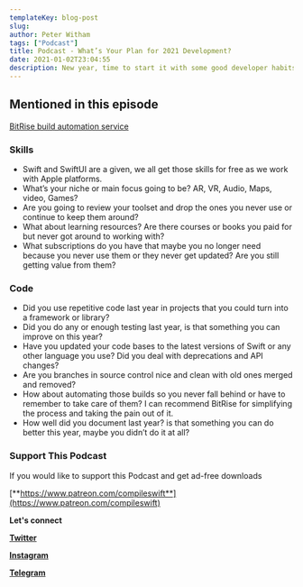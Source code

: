 ```yaml
---
templateKey: blog-post
slug:
author: Peter Witham
tags: ["Podcast"]
title: Podcast - What’s Your Plan for 2021 Development?
date: 2021-01-02T23:04:55
description: New year, time to start it with some good developer habits and plan ahead with the following quesitons.
---
```




## Mentioned in this episode
[BitRise build automation service](https://app.bitrise.io/referral/42e309bfcb1d8655)

### Skills
- Swift and SwiftUI are a given, we all get those skills for free as we work with Apple platforms.
- What’s your niche or main focus going to be? AR, VR, Audio, Maps, video, Games?
- Are you going to review your toolset and drop the ones you never use or continue to keep them around?
- What about learning resources? Are there courses or books you paid for but never got around to working with?
- What subscriptions do you have that maybe you no longer need because you never use them or they never get updated? Are you still getting value from them?

### Code
- Did you use repetitive code last year in projects that you could turn into a framework or library?
- Did you do any or enough testing last year, is that something you can improve on this year?
- Have you updated your code bases to the latest versions of Swift or any other language you use? Did you deal with deprecations and API changes?
- Are you branches in source control nice and clean with old ones merged and removed?
- How about automating those builds so you never fall behind or have to remember to take care of them? I can recommend BitRise for simplifying the process and taking the pain out of it.
- How well did you document last year? is that something you can do better this year, maybe you didn’t do it at all?

### Support This Podcast

If you would like to support this Podcast and get ad-free downloads

[**https://www.patreon.com/compileswift**](https://www.patreon.com/compileswift)

**Let's connect**

[**Twitter**](https://twitter.com/compileswift)

[**Instagram**](https://www.instagram.com/compileswift/)

[**Telegram**](https://t.me/compileswift)